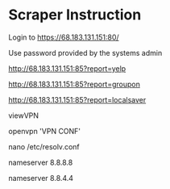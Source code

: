 # Scraper Instruction

Login to https://68.183.131.151:80/

Use password provided by the systems admin


http://68.183.131.151:85?report=yelp

http://68.183.131.151:85?report=groupon

http://68.183.131.151:85?report=localsaver



viewVPN

openvpn 'VPN CONF'

nano /etc/resolv.conf

nameserver 8.8.8.8

nameserver 8.8.4.4

